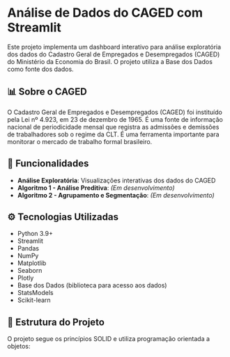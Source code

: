 # Análise de Dados do CAGED com Streamlit

Este projeto implementa um dashboard interativo para análise exploratória dos dados do Cadastro Geral de Empregados e Desempregados (CAGED) do Ministério da Economia do Brasil. O projeto utiliza a Base dos Dados como fonte dos dados.

## 📊 Sobre o CAGED

O Cadastro Geral de Empregados e Desempregados (CAGED) foi instituído pela Lei nº 4.923, em 23 de dezembro de 1965. É uma fonte de informação nacional de periodicidade mensal que registra as admissões e demissões de trabalhadores sob o regime da CLT. É uma ferramenta importante para monitorar o mercado de trabalho formal brasileiro.

## 🚀 Funcionalidades

- **Análise Exploratória**: Visualizações interativas dos dados do CAGED
- **Algoritmo 1 - Análise Preditiva**: *(Em desenvolvimento)*
- **Algoritmo 2 - Agrupamento e Segmentação**: *(Em desenvolvimento)*

## ⚙️ Tecnologias Utilizadas

- Python 3.9+
- Streamlit
- Pandas
- NumPy
- Matplotlib
- Seaborn
- Plotly
- Base dos Dados (biblioteca para acesso aos dados)
- StatsModels
- Scikit-learn

## 📝 Estrutura do Projeto

O projeto segue os princípios SOLID e utiliza programação orientada a objetos:

